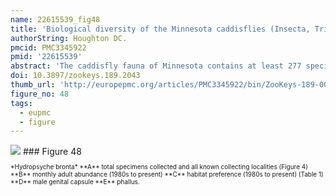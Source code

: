 ```yaml
---
name: 22615539_fig48
title: 'Biological diversity of the Minnesota caddisflies (Insecta, Trichoptera).'
authorString: Houghton DC.
pmcid: PMC3345922
pmid: '22615539'
abstract: 'The caddisfly fauna of Minnesota contains at least 277 species within 21 families and 75 genera. These species are based on examination of 312,884 specimens from 2,166 collections of 937 Minnesota aquatic habitats from 1890 to 2007. Included in these totals is my own quantitative sampling of 4 representative habitat types: small streams, medium rivers, large rivers, and lakes, from each of the 58 major Minnesota watersheds from June through September during 1999-2001. All species are illustrated herein, and their known Minnesota abundances, distributions, adult flight periodicities, and habitat affinities presented. Four species: Lepidostoma griseum (Lepidostomatidae), Psilotreta indecisa (Odontoceridae), and Phryganea sayi and Ptilostomis angustipennis (Phryganeidae) are added to the known fauna. An additional 31 dubious species records are removed for various reasons. Of the 5 determined caddisfly regions of the state, species richness per watershed was highest in the Lake Superior and Northern Regions, intermediate in the Southeastern, and lowest in the Northwestern and Southern. Of the 48 individual collections that yielded >40 species, all but 1 were from the Northern Region. Many species, especially within the families Limnephilidae and Phryganeidae, have appeared to decrease in distribution and abundance during the past 75 years, particularly those once common within the Northwestern and Southern Regions. Many species now appear regionally extirpated, and a few have disappeared from the entire state. The loss of species in the Northwestern and Southern Regions, and probably elsewhere, is almost certainly related to the conversion of many habitats to large-scale agriculture during the mid-20th century.'
doi: 10.3897/zookeys.189.2043
thumb_url: 'http://europepmc.org/articles/PMC3345922/bin/ZooKeys-189-001-g048.gif'
figure_no: 48
tags:
  - eupmc
  - figure
---
```

<img src='http://europepmc.org/articles/PMC3345922/bin/ZooKeys-189-001-g048.jpg' style='max-height: 300px'>
### Figure 48
<p style='font-size: 10px;'>*<named-content content-type="taxon-name">Hydropsyche bronta</named-content>* **A** total specimens collected and all known collecting localities (<xref ref-type="fig" rid="F4">Figure 4</xref>) **B** monthly adult abundance (1980s to present) **C** habitat preference (1980s to present) (<xref ref-type="table" rid="T1">Table 1</xref>) **D** male genital capsule **E** phallus.</p>